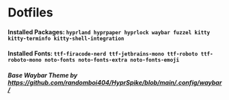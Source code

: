 # Dotfiles

#### Installed Packages: ```hyprland hyprpaper hyprlock waybar fuzzel kitty kitty-terminfo kitty-shell-integration```
#### Installed Fonts: ```ttf-firacode-nerd ttf-jetbrains-mono ttf-roboto ttf-roboto-mono noto-fonts noto-fonts-extra noto-fonts-emoji```

##### Base Waybar Theme by https://github.com/randomboi404/HyprSpike/blob/main/.config/waybar/
